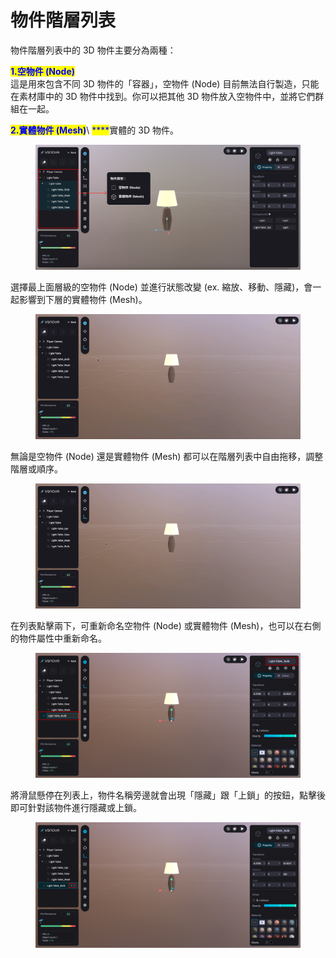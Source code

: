 # 物件階層列表

物件階層列表中的 3D 物件主要分為兩種：

<mark style="color:blue;">**1.空物件 (Node)**</mark>\
這是用來包含不同 3D 物件的「容器」，空物件 (Node) 目前無法自行製造，只能在素材庫中的 3D 物件中找到。你可以把其他 3D 物件放入空物件中，並將它們群組在一起。

<mark style="color:blue;">**2.實體物件 (Mesh)**</mark>\ <mark style="color:blue;">****</mark>實體的 3D 物件。

<figure><img src="../../../.gitbook/assets/Frame 93 (2).png" alt=""><figcaption></figcaption></figure>



選擇最上面層級的空物件 (Node) 並進行狀態改變 (ex. 縮放、移動、隱藏)，會一起影響到下層的實體物件 (Mesh)。

<figure><img src="../../../.gitbook/assets/node上層影響下層.gif" alt=""><figcaption></figcaption></figure>



無論是空物件 (Node) 還是實體物件 (Mesh) 都可以在階層列表中自由拖移，調整階層或順序。

<figure><img src="../../../.gitbook/assets/自由拖移.gif" alt=""><figcaption></figcaption></figure>



在列表點擊兩下，可重新命名空物件 (Node) 或實體物件 (Mesh)，也可以在右側的物件屬性中重新命名。

<figure><img src="../../../.gitbook/assets/Frame 95.png" alt=""><figcaption></figcaption></figure>



將滑鼠懸停在列表上，物件名稱旁邊就會出現「隱藏」跟「上鎖」的按鈕，點擊後即可針對該物件進行隱藏或上鎖。

<figure><img src="../../../.gitbook/assets/Frame 96.png" alt=""><figcaption></figcaption></figure>

&#x20;















